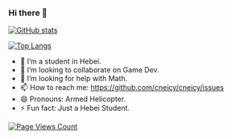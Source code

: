 ### Hi there 👋
[![GitHub stats](https://github-readme-stats-cneicy.vercel.app/api?username=cneicy&show_icons=true&theme=tokyonight)](https://github.com/cneicy/github-readme-stats)

[![Top Langs](https://github-readme-stats-cneicy.vercel.app/api/top-langs/?username=cneicy&layout=compact&theme=blueberry&hide=html&card_width=445)](https://github.com/cneicy/github-readme-stats)

- 🌱 I’m a student in Hebei.
- 👯 I’m looking to collaborate on Game Dev.
- 🤔 I’m looking for help with Math.
- 📫 How to reach me: https://github.com/cneicy/cneicy/issues
- 😄 Pronouns: Armed Helicopter.
- ⚡ Fun fact: Just a Hebei Student.

[![Page Views Count](https://badges.toozhao.com/badges/01GMEV5DFNT4YVXEXA5G6W998P/green.svg)](https://badges.toozhao.com/stats/01GMEV5DFNT4YVXEXA5G6W998P "Get your own page views count badge on badges.toozhao.com")
